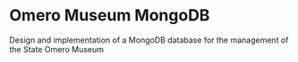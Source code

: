 # Omero Museum MongoDB
Design and implementation of a MongoDB database for the management of the State Omero Museum
